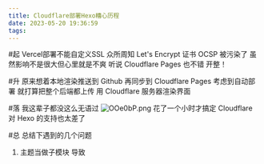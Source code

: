 ```yaml
---
title: Cloudflare部署Hexo糟心历程
date: 2023-05-20 19:36:59
tags:
---
```


#起
Vercel部署不能自定义SSL
众所周知 Let's Encrypt 证书 OCSP 被污染了
虽然影响不是很大但心里就是不爽
听说 Cloudflare Pages 也不错
开整！

#升
原来想着本地渲染推送到 Github
再同步到 Cloudflare Pages
考虑到自动部署
就打算把整个后端都上传
用 Cloudflare 服务器渲染界面

#落
我这辈子都没这么无语过
![OOe0bP.png](https://i.imgtg.com/2023/05/20/OOe0bP.png)
花了一个小时才搞定
Cloudflare 对 Hexo 的支持也太差了

#总
总结下遇到的几个问题
1. 主题当做子模块
 导致